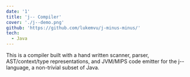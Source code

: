 ```yaml
---
date: '1'
title: 'j-- Compiler'
cover: './j--demo.png'
github: 'https://github.com/lukemvu/j-minus-minus/'
tech:
  - Java
---
```


This is a compiler built with a hand written scanner, parser, AST/context/type representations, and JVM/MIPS code emitter for the j-- language, a non-trivial subset of Java.
